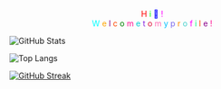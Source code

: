 

<p align="center">
  <span style="color: #FF0000;">H</span>
  <span style="color: #00FF00;">i</span>
  <span style="color: #0000FF;"> 👋</span>
  <span style="color: #FF00FF;">!</span>
  <br>
  <span style="color: #00FFFF;">W</span>
  <span style="color: #FFA500;">e</span>
  <span style="color: #800080;">l</span>
  <span style="color: #FF4500;">c</span>
  <span style="color: #008000;">o</span>
  <span style="color: #FF1493;">m</span>
  <span style="color: #00CED1;">e</span>
  <span style="color: #FFD700;"> </span>
  <span style="color: #8A2BE2;">t</span>
  <span style="color: #DC143C;">o</span>
  <span style="color: #20B2AA;"> </span>
  <span style="color: #FF69B4;">m</span>
  <span style="color: #00BFFF;">y</span>
  <span style="color: #FF6347;"> </span>
  <span style="color: #7B68EE;">p</span>
  <span style="color: #FF8C00;">r</span>
  <span style="color: #48D1CC;">o</span>
  <span style="color: #FF00FF;">f</span>
  <span style="color: #00FF7F;">i</span>
  <span style="color: #FF4500;">l</span>
  <span style="color: #8B008B;">e</span>
  <span style="color: #FF1493;">!</span>
</p>

![GitHub Stats](https://github-readme-stats.vercel.app/api?username=x7key&theme=blue-green)

![Top Langs](https://github-readme-stats.vercel.app/api/top-langs/?username=x7key&theme=blue-green)

[![GitHub Streak](https://streak-stats.demolab.com?user=x7key&theme=blue-green)](https://git.io/streak-stats)
<!--
**x7key/x7key** is a ✨ _special_ ✨ repository because its `README.md` (this file) appears on your GitHub profile.

Here are some ideas to get you started:

- 🔭 I’m currently working on ...
- 🌱 I’m currently learning ...
- 👯 I’m looking to collaborate on ...
- 🤔 I’m looking for help with ...
- 💬 Ask me about ...
- 📫 How to reach me: ...
- 😄 Pronouns: ...
- ⚡ Fun fact: ...
-->

